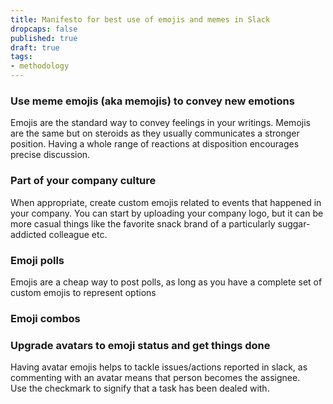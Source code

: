 ```yaml
---
title: Manifesto for best use of emojis and memes in Slack
dropcaps: false
published: true
draft: true
tags:
- methodology
---
```


### Use meme emojis (aka memojis) to convey new emotions

Emojis are the standard way to convey feelings in your writings. 
Memojis are the same but on steroids as they usually communicates a stronger position.
Having a whole range of reactions at disposition encourages precise discussion.

### Part of your company culture

When appropriate, create custom emojis related to events that happened in your company. You can start by uploading your company logo, but it can be more casual things like the favorite snack brand of a particularly suggar-addicted colleague etc.

### Emoji polls

Emojis are a cheap way to post polls, as long as you have a complete set of custom emojis to represent options

### Emoji combos


### Upgrade avatars to emoji status and get things done

Having avatar emojis helps to tackle issues/actions reported in slack, as commenting with an avatar means that person becomes the assignee.  
Use the checkmark to signify that a task has been dealed with.

